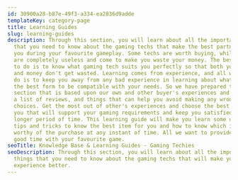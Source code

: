 ```yaml
---
id: 30900a28-b87e-49f3-a334-ea2836d9adde
templateKey: category-page
title: Learning Guides
slug: learning-guides
description: Through this section, you will learn about all the important things
  that you need to know about the gaming techs that make the best partners for
  you during your favourite gameplay. Some techs are worth buying, while others
  are completely useless and come to make you waste your money. The best thing
  to do is to know what gaming tech suits you perfectly so that both your time
  and money don't get wasted. Learning comes from experience, and all we want to
  do is to keep you away from any bad experience in learning about what comes in
  the best form to be compatible with your needs. So we have prepared this
  section that is based upon our own and other buyer's experiences and compiled
  a list of reviews, and things that can help you avoid making any wrong
  choices. Get the most out of other's experiences and choose the best tech for
  you that will support your gaming requirements and keep you satisfied for a
  longer period of time. This learning guide will make you learn some useful
  tips and tricks to know the best item for you and how to know which is not
  worthy of the purchase at any instant of time. All we want to provide you is a
  good time with your favourite game.
seoTitle: Knowledge Base & Learning Guides - Gaming Techies
seoDescription: Through this section, you will learn about all the important
  things that you need to know about the gaming techs that will make you
  experience better.
---
```

